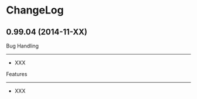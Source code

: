 ChangeLog
=========


0.99.04 (2014-11-XX)
--------------------

Bug Handling
************

- XXX

Features
********

- XXX


